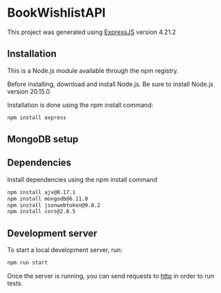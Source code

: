 # BookWishlistAPI

This project was generated using [ExpressJS](https://github.com/expressjs/express) version 4.21.2

## Installation

This is a Node.js module available through the npm registry.

Before installing, download and install Node.js. Be sure to install Node.js version 20.15.0

Installation is done using the npm install command:
```bash
npm install express
```

## MongoDB setup



## Dependencies

Install dependencies using the npm install command

```bash
npm install ajv@8.17.1
npm install mongodb@6.11.0
npm install jsonwebtoken@9.0.2
npm install cors@2.8.5
```

## Development server

To start a local development server, run:

```bash
npm run start
```

Once the server is running, you can send requests to [http](http://localhost:3000) in order to run tests.

